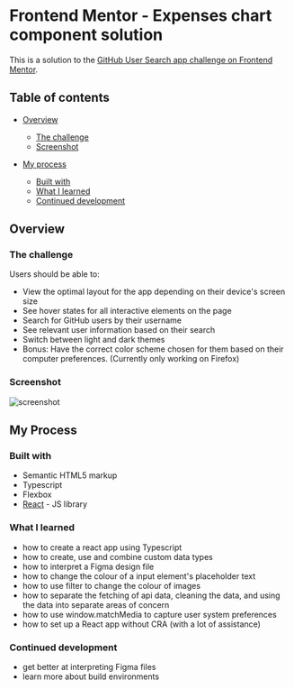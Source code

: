 # Frontend Mentor - Expenses chart component solution

This is a solution to the [GitHub User Search app challenge on Frontend Mentor](https://www.frontendmentor.io/challenges/github-user-search-app-Q09YOgaH6).

## Table of contents

-   [Overview](#overview)
    -   [The challenge](#the-challenge)
    -   [Screenshot](#screenshot)
-   [My process](#my-process)

    -   [Built with](#built-with)
    -   [What I learned](#what-i-learned)
    -   [Continued development](#continued-development)

## Overview

### The challenge

Users should be able to:

-   View the optimal layout for the app depending on their device's screen size
-   See hover states for all interactive elements on the page
-   Search for GitHub users by their username
-   See relevant user information based on their search
-   Switch between light and dark themes
-   Bonus: Have the correct color scheme chosen for them based on their computer preferences. (Currently only working on Firefox)

### Screenshot

![screenshot](src/assets/githubuserapp.png)

## My Process

### Built with

-   Semantic HTML5 markup
-   Typescript
-   Flexbox
-   [React](https://reactjs.org/) - JS library

### What I learned

-   how to create a react app using Typescript
-   how to create, use and combine custom data types
-   how to interpret a Figma design file
-   how to change the colour of a input element's placeholder text
-   how to use filter to change the colour of images
-   how to separate the fetching of api data, cleaning the data, and using the data into separate areas of concern
-   how to use window.matchMedia to capture user system preferences
-   how to set up a React app without CRA (with a lot of assistance)

### Continued development

-   get better at interpreting Figma files
-   learn more about build environments
